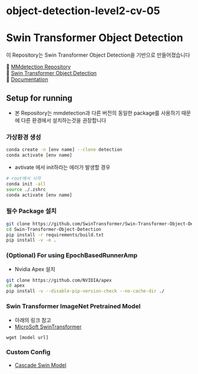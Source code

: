 # object-detection-level2-cv-05
# **Swin Transformer Object Detection**
이 Repository는 Swin Transformer Object Detection을 기반으로 만들어졌습니다

:orange_book: [MMdetection Repository](https://github.com/open-mmlab/mmdetection)  
:green_book: [Swin Transformer Object Detection](https://github.com/SwinTransformer/Swin-Transformer-Object-Detection)  
:open_book: [Documentation](https://mmdetection.readthedocs.io/en/latest/)  

## **Setup for running**
* 본 Repository는 mmdetection과 다른 버전의 동일한 package를 사용하기 때문에 다른 환경에서 설치하는것을 권장합니다

### **가상환경 생성**
```bash
conda create -n [env name] --clone detection
conda activate [env name]
```
* avtivate 에서 init하라는 에러가 발생할 경우
```bash
# root에서 시작
conda init -all
source ./.zshrc
conda activate [env name]
```

### **필수 Package 설치**
```bash
git clone https://github.com/SwinTransformer/Swin-Transformer-Object-Detection.git
cd Swin-Transformer-Object-Detection
pip install -r requirements/build.txt
pip install -v -e .
```

### **(Optional) For using EpochBasedRunnerAmp**
* Nvidia Apex 설치
```bash
git clone https://github.com/NVIDIA/apex
cd apex
pip install -v --disable-pip-version-check --no-cache-dir ./
```

### **Swin Transformer ImageNet Pretrained Model**
* 아래의 링크 참고
* [MicroSoft SwinTransformer](https://github.com/microsoft/Swin-Transformer)
```
wget [model url]
```

### Custom Config
* [Cascade Swin Model](./configs/p_stage/)